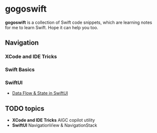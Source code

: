 # gogoswift

**gogoswift** is a collection of Swift code snippets, which are learning notes for me to learn Swift. Hope it can help you too.


## Navigation

### XCode and IDE Tricks

### Swift Basics

### SwiftUI
- [Data Flow & State in SwiftUI](./SwiftUI/DataFlow/)


## TODO topics

- **XCode and IDE Tricks** AIGC copilot utility
- **SwiftUI** NavigationView & NavigationStack